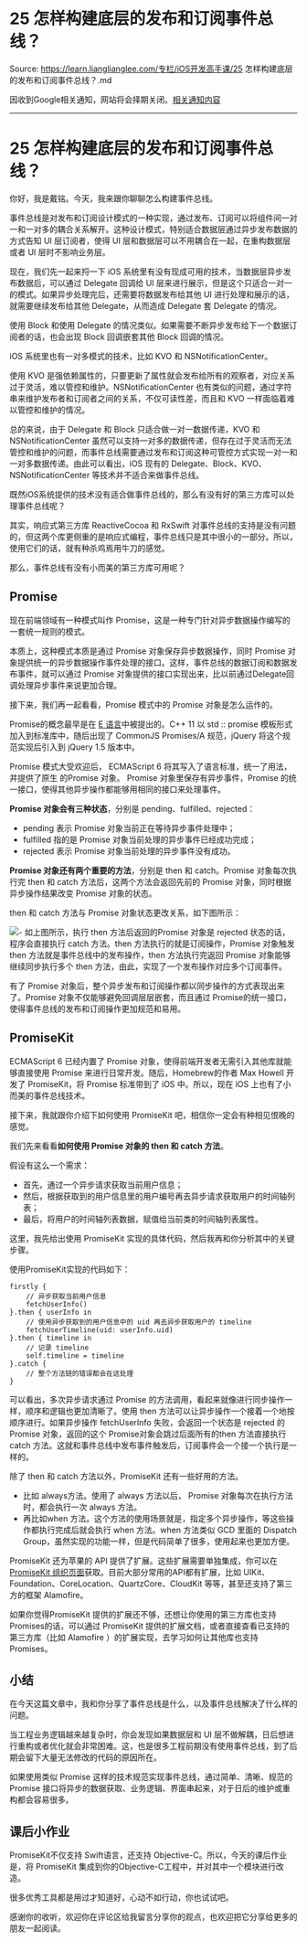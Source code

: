 # 25 怎样构建底层的发布和订阅事件总线？ 

Source: https://learn.lianglianglee.com/专栏/iOS开发高手课/25 怎样构建底层的发布和订阅事件总线？.md

因收到Google相关通知，网站将会择期关闭。[相关通知内容](https://lumendatabase.org/notices/44265620)

---

# 25 怎样构建底层的发布和订阅事件总线？

你好，我是戴铭。今天，我来跟你聊聊怎么构建事件总线。

事件总线是对发布和订阅设计模式的一种实现，通过发布、订阅可以将组件间一对一和一对多的耦合关系解开。这种设计模式，特别适合数据层通过异步发布数据的方式告知 UI 层订阅者，使得 UI 层和数据层可以不用耦合在一起，在重构数据层或者 UI 层时不影响业务层。

现在，我们先一起来捋一下 iOS 系统里有没有现成可用的技术，当数据层异步发布数据后，可以通过 Delegate 回调给 UI 层来进行展示，但是这个只适合一对一的模式。如果异步处理完后，还需要将数据发布给其他 UI 进行处理和展示的话，就需要继续发布给其他 Delegate，从而造成 Delegate 套 Delegate 的情况。

使用 Block 和使用 Delegate 的情况类似。如果需要不断异步发布给下一个数据订阅者的话，也会出现 Block 回调嵌套其他 Block 回调的情况。

iOS 系统里也有一对多模式的技术，比如 KVO 和 NSNotificationCenter。

使用 KVO 是强依赖属性的，只要更新了属性就会发布给所有的观察者，对应关系过于灵活，难以管控和维护。NSNotificationCenter 也有类似的问题，通过字符串来维护发布者和订阅者之间的关系，不仅可读性差，而且和 KVO 一样面临着难以管控和维护的情况。

总的来说，由于 Delegate 和 Block 只适合做一对一数据传递，KVO 和 NSNotificationCenter 虽然可以支持一对多的数据传递，但存在过于灵活而无法管控和维护的问题，而事件总线需要通过发布和订阅这种可管控方式实现一对一和一对多数据传递。由此可以看出，iOS 现有的 Delegate、Block、KVO、NSNotificationCenter 等技术并不适合来做事件总线。

既然iOS系统提供的技术没有适合做事件总线的，那么有没有好的第三方库可以处理事件总线呢？

其实，响应式第三方库 ReactiveCocoa 和 RxSwift 对事件总线的支持是没有问题的，但这两个库更侧重的是响应式编程，事件总线只是其中很小的一部分。所以，使用它们的话，就有种杀鸡焉用牛刀的感觉。

那么，事件总线有没有小而美的第三方库可用呢？

## Promise

现在前端领域有一种模式叫作 Promise，这是一种专门针对异步数据操作编写的一套统一规则的模式。

本质上，这种模式本质是通过 Promise 对象保存异步数据操作，同时 Promise 对象提供统一的异步数据操作事件处理的接口。这样，事件总线的数据订阅和数据发布事件，就可以通过 Promise 对象提供的接口实现出来，比以前通过Delegate回调处理异步事件来说更加合理。

接下来，我们再一起看看，Promise 模式中的 Promise 对象是怎么运作的。

Promise的概念最早是在 [E 语言](http://erights.org/elib/distrib/pipeline.html)中被提出的。C++ 11 以 std :: promise 模板形式加入到标准库中，随后出现了 CommonJS Promises/A 规范，jQuery 将这个规范实现后引入到 jQuery 1.5 版本中。

Promise 模式大受欢迎后， ECMAScript 6 将其写入了语言标准，统一了用法，并提供了原生 的Promise 对象。 Promise 对象里保存有异步事件，Promise 的统一接口，使得其他异步操作都能够用相同的接口来处理事件。

**Promise 对象会有三种状态**，分别是 pending、fulfilled、rejected：

* pending 表示 Promise 对象当前正在等待异步事件处理中；
* fulfilled 指的是 Promise 对象当前处理的异步事件已经成功完成；
* rejected 表示 Promise 对象当前处理的异步事件没有成功。

**Promise 对象还有两个重要的方法**，分别是 then 和 catch。Promise 对象每次执行完 then 和 catch 方法后，这两个方法会返回先前的 Promise 对象，同时根据异步操作结果改变 Promise 对象的状态。

then 和 catch 方法与 Promise 对象状态更改关系，如下图所示：

![](assets/efb086703c4b464a9adb0db2b988e0f9.jpg)-
如上图所示，执行 then 方法后返回的Promise 对象是 rejected 状态的话，程序会直接执行 catch 方法。then 方法执行的就是订阅操作，Promise 对象触发 then 方法就是事件总线中的发布操作，then 方法执行完返回 Promise 对象能够继续同步执行多个 then 方法，由此，实现了一个发布操作对应多个订阅事件。

有了 Promise 对象后，整个异步发布和订阅操作都以同步操作的方式表现出来了。Promise 对象不仅能够避免回调层层嵌套，而且通过 Promise的统一接口，使得事件总线的发布和订阅操作更加规范和易用。

## PromiseKit

ECMAScript 6 已经内置了 Promise 对象，使得前端开发者无需引入其他库就能够直接使用 Promise 来进行日常开发。随后，Homebrew的作者 Max Howell 开发了 PromiseKit，将 Promise 标准带到了 iOS 中。所以，现在 iOS 上也有了小而美的事件总线技术。

接下来，我就跟你介绍下如何使用 PromiseKit 吧，相信你一定会有种相见恨晚的感觉。

我们先来看看**如何使用 Promise 对象的 then 和 catch 方法**。

假设有这么一个需求：

* 首先，通过一个异步请求获取当前用户信息；
* 然后，根据获取到的用户信息里的用户编号再去异步请求获取用户的时间轴列表；
* 最后，将用户的时间轴列表数据，赋值给当前类的时间轴列表属性。

这里，我先给出使用 PromiseKit 实现的具体代码，然后我再和你分析其中的关键步骤。

使用PromiseKit实现的代码如下：

```
firstly {
    // 异步获取当前用户信息
    fetchUserInfo()
}.then { userInfo in
    // 使用异步获取到的用户信息中的 uid 再去异步获取用户的 timeline
    fetchUserTimeline(uid: userInfo.uid)
}.then { timeline in
    // 记录 timeline
    self.timeline = timeline
}.catch {
    // 整个方法链的错误都会在这处理
}

```

可以看出，多次异步请求通过 Promise 的方法调用，看起来就像进行同步操作一样，顺序和逻辑也更加清晰了。使用 then 方法可以让异步操作一个接着一个地按顺序进行。如果异步操作 fetchUserInfo 失败，会返回一个状态是 rejected 的 Promise 对象，返回的这个 Promise对象会跳过后面所有的then 方法直接执行 catch 方法。这就和事件总线中发布事件触发后，订阅事件会一个接一个执行是一样的。

除了 then 和 catch 方法以外，PromiseKit 还有一些好用的方法。

* 比如 always方法。使用了 always 方法以后， Promise 对象每次在执行方法时，都会执行一次 always 方法。
* 再比如when 方法。这个方法的使用场景就是，指定多个异步操作，等这些操作都执行完成后就会执行 when 方法。when 方法类似 GCD 里面的 Dispatch Group，虽然实现的功能一样，但是代码简单了很多，使用起来也更加方便。

PromiseKit 还为苹果的 API 提供了扩展。这些扩展需要单独集成，你可以在[PromiseKit 组织页面](https://github.com/PromiseKit)获取。目前大部分常用的API都有扩展，比如 UIKit、Foundation、CoreLocation、QuartzCore、CloudKit 等等，甚至还支持了第三方的框架 Alamofire。

如果你觉得PromiseKit 提供的扩展还不够，还想让你使用的第三方库也支持 Promises的话，可以通过 PromiseKit 提供的扩展文档，或者直接查看已支持的第三方库（比如 Alamofire ）的扩展实现，去学习如何让其他库也支持 Promises。

## 小结

在今天这篇文章中，我和你分享了事件总线是什么，以及事件总线解决了什么样的问题。

当工程业务逻辑越来越复杂时，你会发现如果数据层和 UI 层不做解耦，日后想进行重构或者优化就会非常困难。这，也是很多工程前期没有使用事件总线，到了后期会留下大量无法修改的代码的原因所在。

如果使用类似 Promise 这样的技术规范实现事件总线，通过简单、清晰、规范的 Promise 接口将异步的数据获取、业务逻辑、界面串起来，对于日后的维护或重构都会容易很多。

## 课后小作业

PromiseKit不仅支持 Swift语言，还支持 Objective-C。所以，今天的课后作业是，将 PromiseKit 集成到你的Objective-C工程中，并对其中一个模块进行改造。

很多优秀工具都是用过才知道好，心动不如行动，你也试试吧。

感谢你的收听，欢迎你在评论区给我留言分享你的观点，也欢迎把它分享给更多的朋友一起阅读。